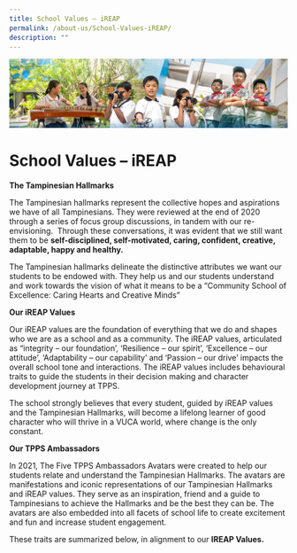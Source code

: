 ```yaml
---
title: School Values – iREAP
permalink: /about-us/School-Values-iREAP/
description: ""
---
```

![](/images/AboutUs.jpg)


School Values – iREAP
=====================

<b>The Tampinesian Hallmarks</b>

The Tampinesian hallmarks represent the collective hopes and aspirations we have of all Tampinesians. They were reviewed at the end of 2020 through a series of focus group discussions, in tandem with our re-envisioning.  Through these conversations, it was evident that we still want them to be <b>self-disciplined, self-motivated, caring, confident, creative, adaptable, happy and healthy.</b> 

The Tampinesian hallmarks delineate the distinctive attributes we want our students to be endowed with. They help us and our students understand and work towards the vision of what it means to be a “Community School of Excellence: Caring Hearts and Creative Minds” 

<b>Our iREAP Values</b>

Our iREAP values are the foundation of everything that we do and shapes who we are as a school and as a community. The iREAP values, articulated as “integrity – our foundation’, ‘Resilience – our spirit’, ‘Excellence – our attitude’, ‘Adaptability – our capability’ and ‘Passion – our drive’ impacts the overall school tone and interactions. The iREAP values includes behavioural traits to guide the students in their decision making and character development journey at TPPS. 

The school strongly believes that every student, guided by iREAP values and the Tampinesian Hallmarks, will become a lifelong learner of good character who will thrive in a VUCA world, where change is the only constant. 

<b>Our TPPS Ambassadors</b>

In 2021, The Five TPPS Ambassadors Avatars were created to help our students relate and understand the Tampinesian Hallmarks. The avatars are manifestations and iconic representations of our Tampinesian Hallmarks and iREAP values. They serve as an inspiration, friend and a guide to Tampinesians to achieve the Hallmarks and be the best they can be. The avatars are also embedded into all facets of school life to create excitement and fun and increase student engagement.

These traits are summarized below, in alignment to our <b>IREAP Values.</b>